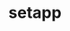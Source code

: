 ---
title: setapp
redirect_to:
  - https://my.setapp.com/signup?referral=8b55bd5b-8eaa-402a-ba59-6913ab56b213
publish: False
---